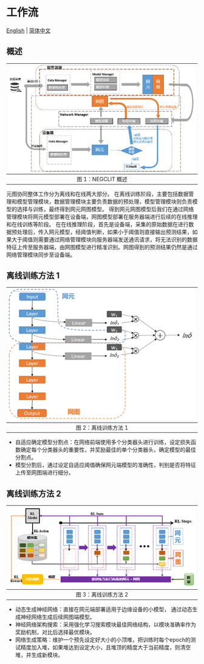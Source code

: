 # 工作流

[English](./README.md) | [简体中文](./README.zh-CN.md)

## 概述

|![概述](imgs/framework.png)|
|:--:|
|图 1：NEGCLIT 概述|

元图协同整体工作分为离线和在线两大部分。
在离线训练阶段，主要包括数据管理和模型管理模块，数据管理模块主要负责数据的预处理，模型管理模块则负责模型的选择与训练，最终得到网元网图模型。
得到网元网图模型后我们在通过网络管理模块将网元模型部署在设备端，网图模型部署在服务器端进行后续的在线推理和在线训练等阶段。
在在线推理阶段，首先是设备端，采集的原始数据在进行数据预处理后，传入网元模型，经阈值判断，如果小于阈值则直接输出预测结果，如果大于阈值则需要通过网络管理模块向服务器端发送通讯请求，将无法识别的数据特征上传至服务器端，由网图模型进行精准识别。网图得到的预测结果仍然是通过网络管理模块同步至设备端。

## 离线训练方法 1

|![概述](imgs/method1.png)|
|:--:|
|图 2：离线训练方法 1|

- 自适应确定模型分割点：在网络前端使用多个分类器头进行训练，设定损失函数确定每个分类器头的重要性，并奖励最佳的单个分类器头，确定模型的最佳分割点。
- 模型分割后，通过设定自适应阈值确保网元端模型的准确性，判别是否将特征上传至网图端进行细分。

## 离线训练方法 2

|![概述](imgs/method2.png)|
|:--:|
|图 3：离线训练方法 2|

- 动态生成神经网络：直接在网元端部署适用于边缘设备的小模型， 通过动态生成神经网络生成后续网图端模型。
- 神经网络架构搜索：采用强化学习搜索模块最佳网络结构，以模块准确率作为奖励机制，对比后选择最优模块。
- 网络生成策略：维护一个预先设定好大小的小顶堆，把训练时每个epoch的测试精度加入堆，如果堆达到设定大小，且堆顶的精度大于当前精度，则清空堆，并生成新模块。
